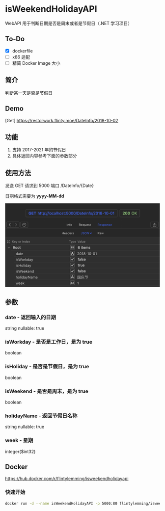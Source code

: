 # isWeekendHolidayAPI
WebAPI 用于判断日期是否是周末或者是节假日（.NET 学习项目）

## To-Do

- [x]  dockerfile
- [ ]  x86 适配
- [ ]  精简 Docker Image 大小

## 简介

判断某一天是否是节假日

## Demo

[Get] https://restorwork.flinty.moe/DateInfo/2018-10-02

## 功能

1. 支持 2017-2021 年的节假日
2. 具体返回内容参考下面的参数部分

## 使用方法

发送 GET 请求到 5000 端口 /DateInfo/{Date}

日期格式需要为 **yyyy-MM-dd**

![范例](https://github.com/FlintyLemming/isWeekendHolidayAPI/blob/master/isWeekendHolidayAPI/Readme/Readme.png?raw=true)

## 参数

### date - 返回输入的日期

string 
nullable: true

### isWorkday - 是否是工作日，是为 true

boolean

### isHoliday - 是否是节假日，是为 true

boolean

### isWeekend - 是否是周末，是为 true

boolean

### holidayName - 返回节假日名称

string
nullable: true

### week - 星期

integer($int32)

## Docker

https://hub.docker.com/r/flintylemming/isweekendholidayapi

### 快速开始

```bash
docker run -d --name isWeekendHolidayAPI -p 5000:80 flintylemming/isweekendholidayapi
```
